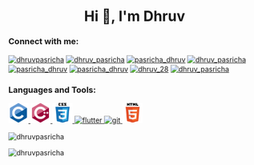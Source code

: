 <div>
<h1 align="center">Hi 👋, I'm Dhruv</h1>

<h3 align="left">Connect with me:</h3>
<p align="left">

<div>
<a href="https://linkedin.com/in/dhruvpasricha" target="blank"><img align="center" src="https://cdn.jsdelivr.net/npm/simple-icons@3.0.1/icons/linkedin.svg" alt="dhruvpasricha" height="30" width="40" /></a>
<a href="https://instagram.com/dhruv_pasricha" target="blank"><img align="center" src="https://cdn.jsdelivr.net/npm/simple-icons@3.0.1/icons/instagram.svg" alt="dhruv_pasricha" height="30" width="40" /></a>
<a href="https://www.codechef.com/users/pasricha_dhruv" target="blank"><img align="center" src="https://cdn.jsdelivr.net/npm/simple-icons@3.1.0/icons/codechef.svg" alt="pasricha_dhruv" height="30" width="40" /></a>
<a href="https://www.hackerrank.com/dhruv_pasricha" target="blank"><img align="center" src="https://cdn.jsdelivr.net/npm/simple-icons@3.0.1/icons/hackerrank.svg" alt="dhruv_pasricha" height="30" width="40" /></a>
<a href="https://codeforces.com/profile/pasricha_dhruv" target="blank"><img align="center" src="https://cdn.jsdelivr.net/npm/simple-icons@3.0.1/icons/codeforces.svg" alt="pasricha_dhruv" height="30" width="40" /></a>
<a href="https://www.leetcode.com/pasricha_dhruv" target="blank"><img align="center" src="https://cdn.jsdelivr.net/npm/simple-icons@3.0.1/icons/leetcode.svg" alt="pasricha_dhruv" height="30" width="40"/></a>
<a href="https://www.hackerearth.com/dhruv_28" target="blank"><img align="center" src="https://cdn.jsdelivr.net/npm/simple-icons@3.0.1/icons/hackerearth.svg" alt="dhruv_28" height="30" width="40" /></a>
<a href="https://auth.geeksforgeeks.org/user/dhruv_pasricha" target="blank"><img align="center" src="https://cdn.jsdelivr.net/npm/simple-icons@3.0.1/icons/geeksforgeeks.svg" alt="dhruv_pasricha" height="30" width="40" /></a>
</div>
</p>

<h3 align="left">Languages and Tools:</h3>
<p align="left"> <a href="https://www.cprogramming.com/" target="_blank"> <img src="https://raw.githubusercontent.com/devicons/devicon/master/icons/c/c-original.svg" alt="c" width="40" height="40"/> </a> <a href="https://www.w3schools.com/cpp/" target="_blank"> <img src="https://raw.githubusercontent.com/devicons/devicon/master/icons/cplusplus/cplusplus-original.svg" alt="cplusplus" width="40" height="40"/> </a> <a href="https://www.w3schools.com/css/" target="_blank"> <img src="https://raw.githubusercontent.com/devicons/devicon/master/icons/css3/css3-original-wordmark.svg" alt="css3" width="40" height="40"/> </a> <a href="https://flutter.dev" target="_blank"> <img src="https://www.vectorlogo.zone/logos/flutterio/flutterio-icon.svg" alt="flutter" width="40" height="40"/> </a> <a href="https://git-scm.com/" target="_blank"> <img src="https://www.vectorlogo.zone/logos/git-scm/git-scm-icon.svg" alt="git" width="40" height="40"/> </a> <a href="https://www.w3.org/html/" target="_blank"> <img src="https://raw.githubusercontent.com/devicons/devicon/master/icons/html5/html5-original-wordmark.svg" alt="html5" width="40" height="40"/> </a> </p>

<p><img align="center" src="https://github-readme-stats.vercel.app/api/top-langs?username=dhruvpasricha&show_icons=true&locale=en&layout=compact" alt="dhruvpasricha" /></p>

<p><img align="center" src="https://github-readme-streak-stats.herokuapp.com/?user=dhruvpasricha&" alt="dhruvpasricha" /></p>
</div>